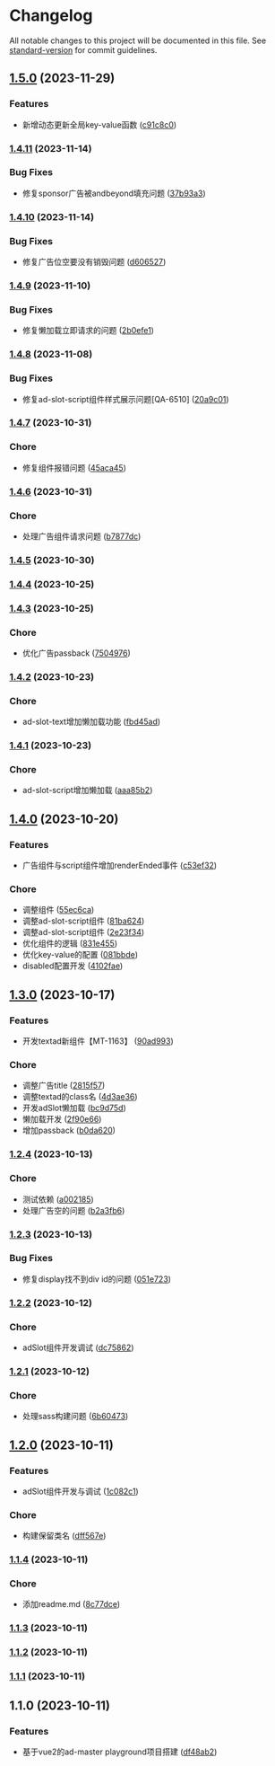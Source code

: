 # Changelog

All notable changes to this project will be documented in this file. See [standard-version](https://github.com/conventional-changelog/standard-version) for commit guidelines.

## [1.5.0](https://presslogic/Presslogic-Media/ad-master/compare/v1.4.11...v1.5.0) (2023-11-29)


### Features

* 新增动态更新全局key-value函数 ([c91c8c0](https://presslogic/Presslogic-Media/ad-master/commit/c91c8c035327c39b870063397e2fea55e411d133))

### [1.4.11](https://presslogic/Presslogic-Media/ad-master/compare/v1.4.10...v1.4.11) (2023-11-14)


### Bug Fixes

* 修复sponsor广告被andbeyond填充问题 ([37b93a3](https://presslogic/Presslogic-Media/ad-master/commit/37b93a3520e186e577d4469b1a70806e4582e689))

### [1.4.10](https://presslogic/Presslogic-Media/ad-master/compare/v1.4.9...v1.4.10) (2023-11-14)


### Bug Fixes

* 修复广告位空要没有销毁问题 ([d606527](https://presslogic/Presslogic-Media/ad-master/commit/d606527b6d442a627ca829b372a37e6a237fc427))

### [1.4.9](https://presslogic/Presslogic-Media/ad-master/compare/v1.4.8...v1.4.9) (2023-11-10)


### Bug Fixes

* 修复懒加载立即请求的问题 ([2b0efe1](https://presslogic/Presslogic-Media/ad-master/commit/2b0efe155702729ef89a81f7969bf65a245eb043))

### [1.4.8](https://presslogic/Presslogic-Media/ad-master/compare/v1.4.7...v1.4.8) (2023-11-08)


### Bug Fixes

* 修复ad-slot-script组件样式展示问题[QA-6510] ([20a9c01](https://presslogic/Presslogic-Media/ad-master/commit/20a9c011581b268e857a1c7755117307194e1383))

### [1.4.7](https://presslogic/Presslogic-Media/ad-master/compare/v1.4.6...v1.4.7) (2023-10-31)


### Chore

* 修复组件报错问题 ([45aca45](https://presslogic/Presslogic-Media/ad-master/commit/45aca45bc9ba12769df0cb7b7d20c660986577d9))

### [1.4.6](https://presslogic/Presslogic-Media/ad-master/compare/v1.4.5...v1.4.6) (2023-10-31)


### Chore

* 处理广告组件请求问题 ([b7877dc](https://presslogic/Presslogic-Media/ad-master/commit/b7877dc03eb91bde6281ae39b44b2184bb9c5508))

### [1.4.5](https://presslogic/Presslogic-Media/ad-master/compare/v1.4.4...v1.4.5) (2023-10-30)

### [1.4.4](https://presslogic/Presslogic-Media/ad-master/compare/v1.4.3...v1.4.4) (2023-10-25)

### [1.4.3](https://presslogic/Presslogic-Media/ad-master/compare/v1.4.2...v1.4.3) (2023-10-25)


### Chore

* 优化广告passback ([7504976](https://presslogic/Presslogic-Media/ad-master/commit/7504976a2ad009920b583e3c94d1b0baee97e543))

### [1.4.2](https://presslogic/Presslogic-Media/ad-master/compare/v1.4.1...v1.4.2) (2023-10-23)


### Chore

* ad-slot-text增加懒加载功能 ([fbd45ad](https://presslogic/Presslogic-Media/ad-master/commit/fbd45ad505071b6050b66e08fffab68949ace718))

### [1.4.1](https://presslogic/Presslogic-Media/ad-master/compare/v1.4.0...v1.4.1) (2023-10-23)


### Chore

* ad-slot-script增加懒加载 ([aaa85b2](https://presslogic/Presslogic-Media/ad-master/commit/aaa85b2d9b56e14ff95aa604f0d01ffc5e54212f))

## [1.4.0](https://presslogic/Presslogic-Media/ad-master/compare/v1.3.0...v1.4.0) (2023-10-20)


### Features

* 广告组件与script组件增加renderEnded事件 ([c53ef32](https://presslogic/Presslogic-Media/ad-master/commit/c53ef3241fd3d434ec1be7f80ddb912a5d58e5d9))


### Chore

* 调整组件 ([55ec6ca](https://presslogic/Presslogic-Media/ad-master/commit/55ec6cae8ff6a19857b9032751a8352dbc00e91f))
* 调整ad-slot-script组件 ([81ba624](https://presslogic/Presslogic-Media/ad-master/commit/81ba62456e0a6c38403e15e6b0e16d83c2b74905))
* 调整ad-slot-script组件 ([2e23f34](https://presslogic/Presslogic-Media/ad-master/commit/2e23f34fa446764d16ea4b5883272168310c54a4))
* 优化组件的逻辑 ([831e455](https://presslogic/Presslogic-Media/ad-master/commit/831e455d3c17fb77e6c032883961a0a3566a8c11))
* 优化key-value的配置 ([081bbde](https://presslogic/Presslogic-Media/ad-master/commit/081bbdedae165377766d4937219ed6170b6a5a73))
* disabled配置开发 ([4102fae](https://presslogic/Presslogic-Media/ad-master/commit/4102fae84d1ea5f1a85a91a984b12d4e811a124a))

## [1.3.0](https://presslogic/Presslogic-Media/ad-master/compare/v1.2.4...v1.3.0) (2023-10-17)


### Features

* 开发textad新组件【MT-1163】 ([90ad993](https://presslogic/Presslogic-Media/ad-master/commit/90ad993cabf2c1683a359b5e0a8cd3cfd6427fbe))


### Chore

* 调整广告title ([2815f57](https://presslogic/Presslogic-Media/ad-master/commit/2815f570a346e4ebc0d70979d065f69a9a9aa13a))
* 调整textad的class名 ([4d3ae36](https://presslogic/Presslogic-Media/ad-master/commit/4d3ae36a0fa5edfc77d438057660f435e27122d5))
* 开发adSlot懒加载 ([bc9d75d](https://presslogic/Presslogic-Media/ad-master/commit/bc9d75d44f399993eabd3691b5970fa9c08e6640))
* 懒加载开发 ([2f90e66](https://presslogic/Presslogic-Media/ad-master/commit/2f90e66dda92c8e0c88f41e807fdc030aafecb8b))
* 增加passback ([b0da620](https://presslogic/Presslogic-Media/ad-master/commit/b0da620bfdd4d08e30cf83ccdf1e2a17d15ae995))

### [1.2.4](https://presslogic/Presslogic-Media/ad-master/compare/v1.2.3...v1.2.4) (2023-10-13)


### Chore

* 测试依赖 ([a002185](https://presslogic/Presslogic-Media/ad-master/commit/a002185149d2e573418430052c9b7fc9cca7b42c))
* 处理广告空的问题 ([b2a3fb6](https://presslogic/Presslogic-Media/ad-master/commit/b2a3fb64e6e3de5014d012e2b2131f4e4256a22e))

### [1.2.3](https://presslogic/Presslogic-Media/ad-master/compare/v1.2.2...v1.2.3) (2023-10-13)


### Bug Fixes

* 修复display找不到div id的问题 ([051e723](https://presslogic/Presslogic-Media/ad-master/commit/051e723ef01c731a449f456ca883e9d1283c7ed3))

### [1.2.2](https://presslogic/Presslogic-Media/ad-master/compare/v1.2.1...v1.2.2) (2023-10-12)


### Chore

* adSlot组件开发调试 ([dc75862](https://presslogic/Presslogic-Media/ad-master/commit/dc75862b8b8f2db74f0d08497d3d0e1257f1b5fc))

### [1.2.1](https://presslogic/Presslogic-Media/ad-master/compare/v1.2.0...v1.2.1) (2023-10-12)


### Chore

* 处理sass构建问题 ([6b60473](https://presslogic/Presslogic-Media/ad-master/commit/6b6047306e49fee78debd170aac75bd5378d47e1))

## [1.2.0](https://presslogic/Presslogic-Media/ad-master/compare/v1.1.4...v1.2.0) (2023-10-11)


### Features

* adSlot组件开发与调试 ([1c082c1](https://presslogic/Presslogic-Media/ad-master/commit/1c082c1290a0680427645f1f8df7dc84dbd54c51))


### Chore

* 构建保留类名 ([dff567e](https://presslogic/Presslogic-Media/ad-master/commit/dff567ea37795861209df5b8689187d5ce4a90a5))

### [1.1.4](https://presslogic/Presslogic-Media/ad-master/compare/v1.1.3...v1.1.4) (2023-10-11)


### Chore

* 添加readme.md ([8c77dce](https://presslogic/Presslogic-Media/ad-master/commit/8c77dceb20dd7b3cbb72532e2df11e1d736835c0))

### [1.1.3](https://presslogic/Presslogic-Media/ad-master/compare/v1.1.2...v1.1.3) (2023-10-11)

### [1.1.2](https://presslogic/Presslogic-Media/ad-master/compare/v1.1.1...v1.1.2) (2023-10-11)

### [1.1.1](https://presslogic/Presslogic-Media/ad-master/compare/v1.1.0...v1.1.1) (2023-10-11)

## 1.1.0 (2023-10-11)


### Features

* 基于vue2的ad-master playground项目搭建 ([df48ab2](https://presslogic/Presslogic-Media/ad-master/commit/df48ab2c42d9d056251419a610de4f9791d62fee))
